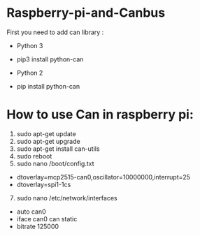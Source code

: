 # Raspberry-pi-and-Canbus
First you need to add can library :
* Python 3
- pip3 install python-can
* Python 2
- pip install python-can
# How to use Can in raspberry pi:
 1. sudo apt-get update
 2. sudo apt-get upgrade
 3. sudo apt-get install can-utils
 4. sudo reboot
 5. sudo nano /boot/config.txt
 - dtoverlay=mcp2515-can0,oscillator=10000000,interrupt=25 
 - dtoverlay=spi1-1cs
 7. sudo nano /etc/network/interfaces
 - auto can0
 - iface can0 can static
 - bitrate 125000
